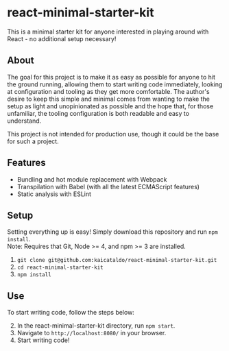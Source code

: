 # react-minimal-starter-kit

This is a minimal starter kit for anyone interested in playing around with React - no additional setup necessary!

## About

The goal for this project is to make it as easy as possible for anyone to hit the ground running, allowing them to start writing code immediately, looking at configuration and tooling as they get more comfortable. The author's desire to keep this simple and minimal comes from wanting to make the setup as light and unopinionated as possible and the hope that, for those unfamiliar, the tooling configuration is both readable and easy to understand.

This project is not intended for production use, though it could be the base for such a project.

## Features

 * Bundling and hot module replacement with Webpack
 * Transpilation with Babel (with all the latest ECMAScript features)
 * Static analysis with ESLint

## Setup

Setting everything up is easy! Simply download this repository and run `npm install`.  
Note: Requires that Git, Node >= 4, and npm >= 3 are installed.

1. `git clone git@github.com:kaicataldo/react-minimal-starter-kit.git`
2. `cd react-minimal-starter-kit`
3. `npm install`

## Use

To start writing code, follow the steps below:

2. In the react-minimal-starter-kit directory, run `npm start`.
3. Navigate to `http://localhost:8080/` in your browser.
4. Start writing code!
